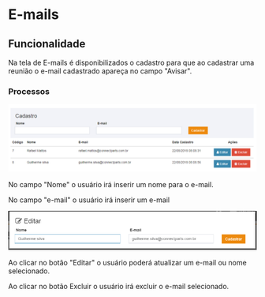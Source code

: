 # E-mails

## Funcionalidade

Na tela de E-mails é disponibilizados o cadastro para que ao cadastrar uma reunião o e-mail cadastrado apareça no campo "Avisar".

### Processos

![](../../.gitbook/assets/image%20%2822%29.png)

  
No campo "Nome" o usuário irá inserir um nome para o e-mail.

No campo "e-mail" o usuário irá inserir um e-mail

![](../../.gitbook/assets/image%20%2824%29.png)

Ao clicar no botão "Editar" o usuário poderá atualizar um e-mail ou nome selecionado.

Ao clicar no botão Excluir o usuário irá excluir o e-mail selecionado.

